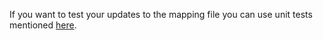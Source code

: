 If you want to test your updates to the mapping file you can use unit tests mentioned [here](https://github.com/wordpress-mobile/test-case-reminder-bot#unit-tests).
